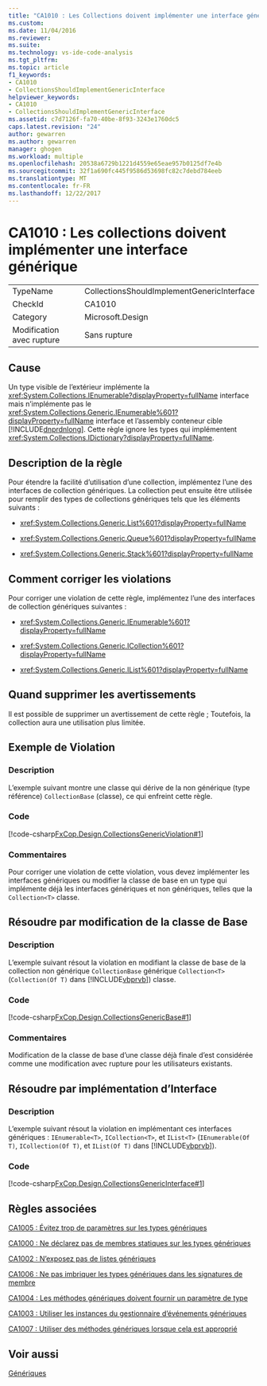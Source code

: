 ```yaml
---
title: "CA1010 : Les Collections doivent implémenter une interface générique | Documents Microsoft"
ms.custom: 
ms.date: 11/04/2016
ms.reviewer: 
ms.suite: 
ms.technology: vs-ide-code-analysis
ms.tgt_pltfrm: 
ms.topic: article
f1_keywords:
- CA1010
- CollectionsShouldImplementGenericInterface
helpviewer_keywords:
- CA1010
- CollectionsShouldImplementGenericInterface
ms.assetid: c7d7126f-fa70-40be-8f93-3243e1760dc5
caps.latest.revision: "24"
author: gewarren
ms.author: gewarren
manager: ghogen
ms.workload: multiple
ms.openlocfilehash: 20538a6729b1221d4559e65eae957b0125df7e4b
ms.sourcegitcommit: 32f1a690fc445f9586d53698fc82c7debd784eeb
ms.translationtype: MT
ms.contentlocale: fr-FR
ms.lasthandoff: 12/22/2017
---
```

# <a name="ca1010-collections-should-implement-generic-interface"></a>CA1010 : Les collections doivent implémenter une interface générique
|||  
|-|-|  
|TypeName|CollectionsShouldImplementGenericInterface|  
|CheckId|CA1010|  
|Category|Microsoft.Design|  
|Modification avec rupture|Sans rupture|  
  
## <a name="cause"></a>Cause  
 Un type visible de l’extérieur implémente la <xref:System.Collections.IEnumerable?displayProperty=fullName> interface mais n’implémente pas le <xref:System.Collections.Generic.IEnumerable%601?displayProperty=fullName> interface et l’assembly conteneur cible [!INCLUDE[dnprdnlong](../code-quality/includes/dnprdnlong_md.md)]. Cette règle ignore les types qui implémentent <xref:System.Collections.IDictionary?displayProperty=fullName>.  
  
## <a name="rule-description"></a>Description de la règle  
 Pour étendre la facilité d’utilisation d’une collection, implémentez l’une des interfaces de collection génériques. La collection peut ensuite être utilisée pour remplir des types de collections génériques tels que les éléments suivants :  
  
-   <xref:System.Collections.Generic.List%601?displayProperty=fullName>  
  
-   <xref:System.Collections.Generic.Queue%601?displayProperty=fullName>  
  
-   <xref:System.Collections.Generic.Stack%601?displayProperty=fullName>  
  
## <a name="how-to-fix-violations"></a>Comment corriger les violations  
 Pour corriger une violation de cette règle, implémentez l’une des interfaces de collection génériques suivantes :  
  
-   <xref:System.Collections.Generic.IEnumerable%601?displayProperty=fullName>  
  
-   <xref:System.Collections.Generic.ICollection%601?displayProperty=fullName>  
  
-   <xref:System.Collections.Generic.IList%601?displayProperty=fullName>  
  
## <a name="when-to-suppress-warnings"></a>Quand supprimer les avertissements  
 Il est possible de supprimer un avertissement de cette règle ; Toutefois, la collection aura une utilisation plus limitée.  
  
## <a name="example-violation"></a>Exemple de Violation  
  
### <a name="description"></a>Description  
 L’exemple suivant montre une classe qui dérive de la non générique (type référence) `CollectionBase` (classe), ce qui enfreint cette règle.  
  
### <a name="code"></a>Code  
 [!code-csharp[FxCop.Design.CollectionsGenericViolation#1](../code-quality/codesnippet/CSharp/ca1010-collections-should-implement-generic-interface_1.cs)]  
  
### <a name="comments"></a>Commentaires  
 Pour corriger une violation de cette violation, vous devez implémenter les interfaces génériques ou modifier la classe de base en un type qui implémente déjà les interfaces génériques et non génériques, telles que la `Collection<T>` classe.  
  
## <a name="fix-by-base-class-change"></a>Résoudre par modification de la classe de Base  
  
### <a name="description"></a>Description  
 L’exemple suivant résout la violation en modifiant la classe de base de la collection non générique `CollectionBase` générique `Collection<T>` (`Collection(Of T)` dans [!INCLUDE[vbprvb](../code-quality/includes/vbprvb_md.md)]) classe.  
  
### <a name="code"></a>Code  
 [!code-csharp[FxCop.Design.CollectionsGenericBase#1](../code-quality/codesnippet/CSharp/ca1010-collections-should-implement-generic-interface_2.cs)]  
  
### <a name="comments"></a>Commentaires  
 Modification de la classe de base d’une classe déjà finale d’est considérée comme une modification avec rupture pour les utilisateurs existants.  
  
## <a name="fix-by-interface-implementation"></a>Résoudre par implémentation d’Interface  
  
### <a name="description"></a>Description  
 L’exemple suivant résout la violation en implémentant ces interfaces génériques : `IEnumerable<T>`, `ICollection<T>`, et `IList<T>` (`IEnumerable(Of T)`, `ICollection(Of T)`, et `IList(Of T)` dans [!INCLUDE[vbprvb](../code-quality/includes/vbprvb_md.md)]).  
  
### <a name="code"></a>Code  
 [!code-csharp[FxCop.Design.CollectionsGenericInterface#1](../code-quality/codesnippet/CSharp/ca1010-collections-should-implement-generic-interface_3.cs)]  
  
## <a name="related-rules"></a>Règles associées  
 [CA1005 : Évitez trop de paramètres sur les types génériques](../code-quality/ca1005-avoid-excessive-parameters-on-generic-types.md)  
  
 [CA1000 : Ne déclarez pas de membres statiques sur les types génériques](../code-quality/ca1000-do-not-declare-static-members-on-generic-types.md)  
  
 [CA1002 : N’exposez pas de listes génériques](../code-quality/ca1002-do-not-expose-generic-lists.md)  
  
 [CA1006 : Ne pas imbriquer les types génériques dans les signatures de membre](../code-quality/ca1006-do-not-nest-generic-types-in-member-signatures.md)  
  
 [CA1004 : Les méthodes génériques doivent fournir un paramètre de type](../code-quality/ca1004-generic-methods-should-provide-type-parameter.md)  
  
 [CA1003 : Utiliser les instances du gestionnaire d’événements génériques](../code-quality/ca1003-use-generic-event-handler-instances.md)  
  
 [CA1007 : Utiliser des méthodes génériques lorsque cela est approprié](../code-quality/ca1007-use-generics-where-appropriate.md)  
  
## <a name="see-also"></a>Voir aussi  
 [Génériques](/dotnet/csharp/programming-guide/generics/index)